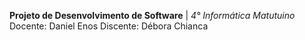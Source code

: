<b>Projeto de Desenvolvimento de Software</b> | <i>4° Informática Matutuino</i>
Docente: Daniel Enos
Discente: Débora Chianca

